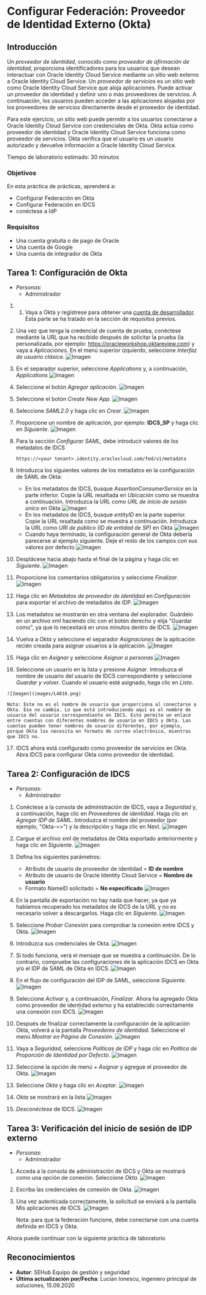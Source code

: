 # Configurar Federación: Proveedor de Identidad Externo (Okta)

## Introducción

Un _proveedor de identidad_, conocido como _proveedor de afirmación de identidad_, proporciona identificadores para los usuarios que desean interactuar con Oracle Identity Cloud Service mediante un sitio web externo a Oracle Identity Cloud Service. Un _proveedor de servicios_ es un sitio web como Oracle Identity Cloud Service que aloja aplicaciones. Puede activar un proveedor de identidad y definir uno o más proveedores de servicios. A continuación, los usuarios pueden acceder a las aplicaciones alojadas por los proveedores de servicios directamente desde el proveedor de identidad.

Para este ejercicio, un sitio web puede permitir a los usuarios conectarse a Oracle Identity Cloud Service con credenciales de Okta. Okta actúa como proveedor de identidad y Oracle Identity Cloud Service funciona como proveedor de servicios. Okta verifica que el usuario es un usuario autorizado y devuelve información a Oracle Identity Cloud Service.

Tiempo de laboratorio estimado: 30 minutos

### Objetivos

En esta práctica de prácticas, aprenderá a:

*   Configurar Federación en Okta
*   Configurar Federación en IDCS
*   conéctese a IdP

### Requisitos

*   Una cuenta gratuita o de pago de Oracle
*   Una cuenta de Google
*   Una cuenta de integrador de Okta

## Tarea 1: Configuración de Okta

*   _Personas_:
    *   Administrador

1.  1.  Vaya a Okta y regístrese para obtener una [cuenta de desarrollador](https://www.okta.com/integrate/signup/). Esta parte se ha tratado en la sección de requisitos previos.
2.  Una vez que tenga la credencial de cuenta de prueba, conéctese mediante la URL que ha recibido después de solicitar la prueba (la personalizada, por ejemplo: https://oracleworkshop.oktareview.com) y vaya a _Aplicaciones_. En el menú superior izquierdo, seleccione _Interfaz de usuario clásica_. ![Imagen](images/L4001.png)
    
3.  En el separador superior, seleccione _Applications_ y, a continuación, _Applications_ ![Imagen](images/L4002.png)
    
4.  Seleccione el botón _Agregar aplicación_. ![Imagen](images/L4003.png)
    
5.  Seleccione el botón _Create New App_. ![Imagen](images/L4004.png)
    
6.  Seleccione _SAML2.0_ y haga clic en _Crear_. ![Imagen](images/L4005.png)
    
7.  Proporcione un nombre de aplicación, por ejemplo: **IDCS\_SP** y haga clic en _Siguiente_. ![Imagen](images/L4006.png)
    
8.  Para la sección _Configurar SAML_, debe introducir valores de los metadatos de IDCS
    
        https://<your tenant>.identity.oraclecloud.com/fed/v1/metadata
        
9.  Introduzca los siguientes valores de los metadatos en la configuración de SAML de Okta:
    
    *   En los metadatos de IDCS, busque _AssertionConsumerService_ en la parte inferior. Copie la URL resaltada en _Ubicación_ como se muestra a continuación. Introduzca la URL como _URL de inicio de sesión único_ en Okta ![Imagen](images/L4007.png)
    *   En los metadatos de IDCS, busque _entityID_ en la parte superior. Copie la URL resaltada como se muestra a continuación. Introduzca la URL como _URI de público (ID de entidad de SP)_ en Okta ![Imagen](images/L4008.png)
    *   Cuando haya terminado, la configuración general de Okta debería parecerse al ejemplo siguiente. Deje el resto de los campos con sus valores por defecto ![Imagen](images/L4009.png)
10.  Desplácese hacia abajo hasta el final de la página y haga clic en _Siguiente_. ![Imagen](images/L4010.png)
    
11.  Proporcione los comentarios obligatorios y seleccione _Finalizar_. ![Imagen](images/L4011.png)
    
12.  Haga clic en _Metadatos de proveedor de identidad_ en _Configuración_ para exportar el archivo de metadatos de IDP. ![Imagen](images/L4012.png)
    
13.  Los metadatos se mostrarán en otra ventana del explorador. Guárdelo en un archivo xml haciendo clic con el botón derecho y elija "Guardar como", ya que lo necesitará en unos minutos dentro de IDCS. ![Imagen](images/L4013.png)
    
14.  Vuelva a _Okta_ y seleccione el separador _Asignaciones_ de la aplicación recién creada para asignar usuarios a la aplicación. ![Imagen](images/L4014.png)
    
15.  Haga clic en _Asignar_ y seleccione _Asignar a personas_ ![Imagen](images/L4015.png)
    
16.  Seleccione un usuario en la lista y presione _Asignar_. Introduzca el nombre de usuario del usuario de IDCS correspondiente y seleccione _Guardar y volver_. Cuando el usuario esté asignado, haga clic en _Listo_.
    
    ![Imagen](images/L4016.png)
    
    Nota: Este no es el nombre de usuario que proporciona al conectarse a Okta. Eso no cambia. Lo que está introduciendo aquí es el nombre de usuario del usuario correspondiente en IDCS. Esto permite un enlace entre cuentas con diferentes nombres de usuario en IDCS y Okta. Las cuentas pueden tener nombres de usuario diferentes, por ejemplo, porque Okta los necesita en formato de correo electrónico, mientras que IDCS no.
    
17.  IDCS ahora está configurado como proveedor de servicios en Okta. Abra IDCS para configurar Okta como proveedor de identidad.
    

## Tarea 2: Configuración de IDCS

*   _Personas_:
    *   Administrador

1.  Conéctese a la consola de administración de IDCS, vaya a _Seguridad_ y, a continuación, haga clic en _Proveedores de identidad_. Haga clic en _Agregar IDP de SAML_. Introduzca el nombre del proveedor (por ejemplo, "Okta-<\>") y la descripción y haga clic en Next. ![Imagen](images/L4017.png) 
    
2.  Cargue el archivo xml de metadatos de Okta exportado anteriormente y haga clic en _Siguiente_. ![Imagen](images/L4018.png)
    
3.  Defina los siguientes parámetros:
    
    *   Atributo de usuario de proveedor de identidad = **ID de nombre**
    *   Atributo de usuario de Oracle Identity Cloud Service = **Nombre de usuario**
    *   Formato NameID solicitado = **No especificado** ![Imagen](images/L4019.png)
4.  En la pantalla de exportación no hay nada que hacer, ya que ya habíamos recuperado los metadatos de IDCS de la URL y no es necesario volver a descargarlos. Haga clic en _Siguiente_. ![Imagen](images/L4020.png)
    
5.  Seleccione _Probar Conexión_ para comprobar la conexión entre IDCS y Okta. ![Imagen](images/L4021.png)
    
6.  Introduzca sus credenciales de Okta. ![Imagen](images/L4022.png)
    
7.  Si todo funciona, verá el mensaje que se muestra a continuación. De lo contrario, compruebe las configuraciones de la aplicación IDCS en Okta y/o el IDP de SAML de Okta en IDCS. ![Imagen](images/L4023.png)
    
8.  En el flujo de configuración del IDP de SAML, seleccione _Siguiente_. ![Imagen](images/L4024.png)
    
9.  Seleccione _Activar_ y, a continuación, _Finalizar_. Ahora ha agregado Okta como proveedor de identidad externo y ha establecido correctamente una conexión con IDCS. ![Imagen](images/L4025.png)
    
10.  Después de finalizar correctamente la configuración de la aplicación Okta, volverá a la pantalla _Proveedores de identidad_. Seleccione el menú _Mostrar en Página de Conexión_. ![Imagen](images/L4026.png)
    
11.  Vaya a _Seguridad_, seleccione _Políticas de IDP_ y haga clic en _Política de Proporción de Identidad por Defecto_. ![Imagen](images/L4027.png)
    
12.  Seleccione la opción de menú _\+ Asignar_ y agregue el proveedor de Okta. ![Imagen](images/L4028.png)
    
13.  Seleccione _Okta_ y haga clic en _Aceptar_. ![Imagen](images/L4029.png)
    
14.  _Okta_ se mostrará en la lista ![Imagen](images/L4030.png)
    
15.  _Desconéctese_ de IDCS. ![Imagen](images/L4031.png)
    

## Tarea 3: Verificación del inicio de sesión de IDP externo

*   _Personas_:
    *   Administrador

1.  Acceda a la consola de administración de IDCS y Okta se mostrará como una opción de conexión. Seleccione _Okta_. ![Imagen](images/L4032.png)
    
2.  Escriba las credenciales de conexión de Okta. ![Imagen](images/L4033.png)
    
3.  Una vez autenticada correctamente, la solicitud se enviará a la pantalla Mis aplicaciones de IDCS. ![Imagen](images/L4034.png)
    
    Nota: para que la federación funcione, debe conectarse con una cuenta definida en IDCS y Okta.
    

Ahora puede continuar con la siguiente práctica de laboratorio

## Reconocimientos

*   **Autor**: SEHub Equipo de gestión y seguridad
*   **Última actualización por/Fecha**: Lucian Ionescu, ingeniero principal de soluciones, 15.09.2020